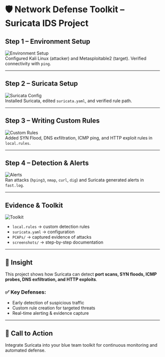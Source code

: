 # 🛡️ Network Defense Toolkit – Suricata IDS Project

## Step 1 – Environment Setup
![Environment Setup](screenshots/step1_env_setup.png)  
Configured Kali Linux (attacker) and Metasploitable2 (target). Verified connectivity with `ping`.

---

## Step 2 – Suricata Setup
![Suricata Config](screenshots/step2_config.png)  
Installed Suricata, edited `suricata.yaml`, and verified rule path.

---

## Step 3 – Writing Custom Rules
![Custom Rules](screenshots/step3_rules.png)  
Added SYN Flood, DNS exfiltration, ICMP ping, and HTTP exploit rules in `local.rules`.

---

## Step 4 – Detection & Alerts
![Alerts](screenshots/step4_alerts.png)  
Ran attacks (`hping3`, `nmap`, `curl`, `dig`) and Suricata generated alerts in `fast.log`.

---

## Evidence & Toolkit
![Toolkit](screenshots/project_folder.png)  

- `local.rules` → custom detection rules  
- `suricata.yaml` → configuration  
- `PCAPs/` → captured evidence of attacks  
- `screenshots/` → step-by-step documentation  

---

## 📢 Insight
This project shows how Suricata can detect **port scans, SYN floods, ICMP probes, DNS exfiltration, and HTTP exploits**.  

### ✅ Key Defenses:
- Early detection of suspicious traffic  
- Custom rule creation for targeted threats  
- Real-time alerting & evidence capture  

---

## 🚀 Call to Action
Integrate Suricata into your blue team toolkit for continuous monitoring and automated defense.
